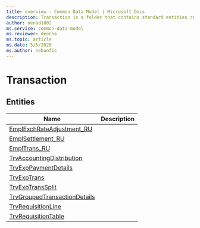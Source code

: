 ```yaml
---
title: overview - Common Data Model | Microsoft Docs
description: Transaction is a folder that contains standard entities related to the Common Data Model.
author: nenad1002
ms.service: common-data-model
ms.reviewer: deonhe
ms.topic: article
ms.date: 5/5/2020
ms.author: nebanfic
---
```


# Transaction


## Entities

|Name|Description|
|---|---|
|[EmplExchRateAdjustment_RU](EmplExchRateAdjustment_RU.md)||
|[EmplSettlement_RU](EmplSettlement_RU.md)||
|[EmplTrans_RU](EmplTrans_RU.md)||
|[TrvAccountingDistribution](TrvAccountingDistribution.md)||
|[TrvExpPaymentDetails](TrvExpPaymentDetails.md)||
|[TrvExpTrans](TrvExpTrans.md)||
|[TrvExpTransSplit](TrvExpTransSplit.md)||
|[TrvGroupedTransactionDetails](TrvGroupedTransactionDetails.md)||
|[TrvRequisitionLine](TrvRequisitionLine.md)||
|[TrvRequisitionTable](TrvRequisitionTable.md)||
